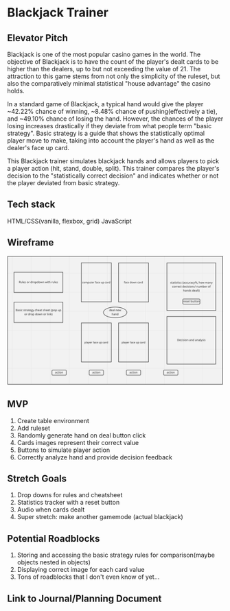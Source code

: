 # Blackjack Trainer

## Elevator Pitch
Blackjack is one of the most popular casino games in the world. The objective of Blackjack is to have the count of the player's dealt cards to be higher than the dealers, up to but not exceeding the value of 21. The attraction to this game stems from not only the simplicity of the ruleset, but also the comparatively minimal statistical "house advantage" the casino holds. 

In a standard game of Blackjack, a typical hand would give the player ~42.22% chance of winning, ~8.48% chance of pushing(effectively a tie), and ~49.10% chance of losing the hand. However, the chances of the player losing increases drastically if they deviate from what people term "basic strategy". Basic strategy is a guide that shows the statistically optimal player move to make, taking into account the player's hand as well as the dealer's face up card. 

This Blackjack trainer simulates blackjack hands and allows players to pick a player action (hit, stand, double, split). This trainer compares the player's decision to the "statistically correct decision" and indicates whether or not the player deviated from basic strategy.


## Tech stack
HTML/CSS(vanilla, flexbox, grid)
JavaScript


## Wireframe
![draft one](P1wireframe.png)


## MVP
1. Create table environment
2. Add ruleset
3. Randomly generate hand on deal button click
4. Cards images represent their correct value
5. Buttons to simulate player action
6. Correctly analyze hand and provide decision feedback


## Stretch Goals
1. Drop downs for rules and cheatsheet
2. Statistics tracker with a reset button
3. Audio when cards dealt
4. Super stretch: make another gamemode (actual blackjack)



## Potential Roadblocks
1. Storing and accessing the basic strategy rules for comparison(maybe objects nested in objects)
2. Displaying correct image for each card value
3. Tons of roadblocks that I don't even know of yet...

## Link to Journal/Planning Document